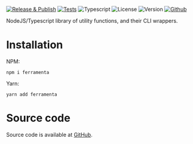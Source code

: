 [![Release & Publish](https://github.com/xorders/ferramenta/actions/workflows/publish.yml/badge.svg)](https://github.com/xorde-labs/ferramenta/actions/workflows/publish.yml)
[![Tests](https://github.com/xorders/ferramenta/actions/workflows/tests.yml/badge.svg)](https://github.com/xorde-labs/ferramenta/actions/workflows/tests.yml)
![Typescript](https://img.shields.io/npm/dependency-version/ferramenta/dev/typescript)
![License](https://img.shields.io/npm/l/ferramenta)
![Version](https://img.shields.io/npm/v/ferramenta)
[![Github](https://img.shields.io/badge/Source-Github-blue)](https://github.com/xorders/ferramenta)


NodeJS/Typescript library of utility functions, and their CLI wrappers.

# Installation

NPM:

```shell
npm i ferramenta
```

Yarn:

```shell
yarn add ferramenta
```

# Source code

Source code is available at [GitHub](https://github.com/xorders/ferramenta).